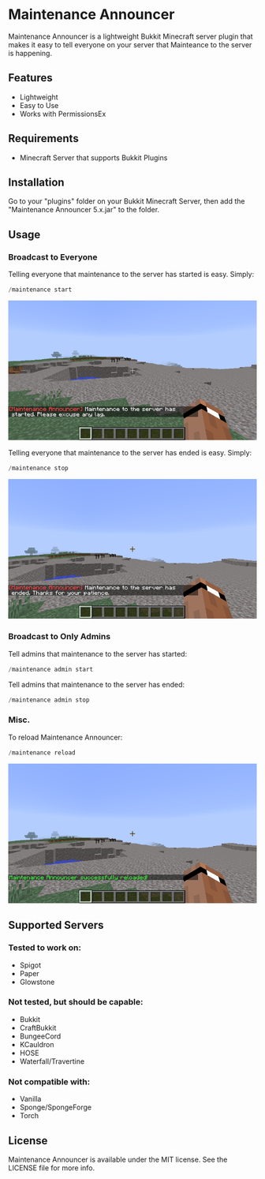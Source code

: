 # Maintenance Announcer
Maintenance Announcer is a lightweight Bukkit Minecraft server plugin that makes it easy to tell everyone on your server that Mainteance to the server is happening.

## Features
- Lightweight
- Easy to Use
- Works with PermissionsEx

## Requirements

 - Minecraft Server that supports Bukkit Plugins

## Installation

Go to your "plugins" folder on your Bukkit Minecraft Server, then add the "Maintenance Announcer 5.x.jar" to the folder.

## Usage

### Broadcast to Everyone

Telling everyone that maintenance to the server has started is easy. Simply:
```java
/maintenance start
```
![Maintenance has started.](screenshots/MaintenanceStarted.png)

Telling everyone that maintenance to the server has ended is easy. Simply:
```java
/maintenance stop
```
![Maintenance has ended.](screenshots/MaintenanceEnded.png)

### Broadcast to Only Admins

Tell admins that maintenance to the server has started:
```java
/maintenance admin start
```

Tell admins that maintenance to the server has ended:
```java
/maintenance admin stop
```

### Misc.

To reload Maintenance Announcer:
```java
/maintenance reload
```
![Maintenance Announcer was reloaded.](screenshots/MaintenanceReload.png)

## Supported Servers

### Tested to work on:
- Spigot
- Paper
- Glowstone

### Not tested, but should be capable:
- Bukkit
- CraftBukkit
- BungeeCord
- KCauldron
- HOSE
- Waterfall/Travertine

### Not compatible with:
- Vanilla
- Sponge/SpongeForge
- Torch

## License

Maintenance Announcer is available under the MIT license. See the LICENSE file for more info.
